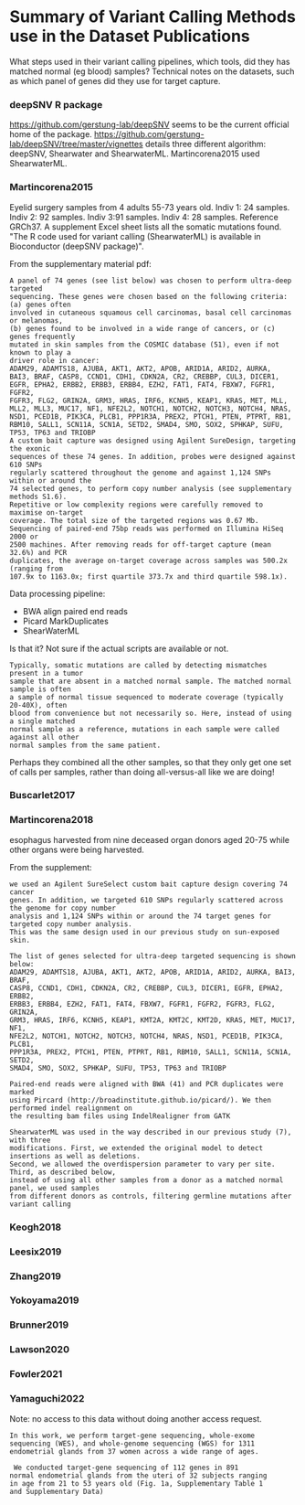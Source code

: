 # Summary of Variant Calling Methods use in the Dataset Publications

What steps used in their variant calling pipelines, which tools, did they has matched normal (eg blood) samples? Technical notes on the datasets, such as which panel of genes did they use for target capture.

### deepSNV R package
https://github.com/gerstung-lab/deepSNV seems to be the current official home of the package.
https://github.com/gerstung-lab/deepSNV/tree/master/vignettes details three different algorithm: deepSNV, Shearwater and ShearwaterML. Martincorena2015 used ShearwaterML.

### Martincorena2015
Eyelid surgery samples from 4 adults 55-73 years old. Indiv 1: 24 samples. Indiv 2: 92 samples. Indiv 3:91 samples. Indiv 4: 28 samples.
Reference GRCh37. A supplement Excel sheet lists all the somatic mutations found. "The R code used for variant calling (ShearwaterML) is available in
Bioconductor (deepSNV package)".

From the supplementary material pdf:
```
A panel of 74 genes (see list below) was chosen to perform ultra-deep targeted
sequencing. These genes were chosen based on the following criteria: (a) genes often
involved in cutaneous squamous cell carcinomas, basal cell carcinomas or melanomas,
(b) genes found to be involved in a wide range of cancers, or (c) genes frequently
mutated in skin samples from the COSMIC database (51), even if not known to play a
driver role in cancer:
ADAM29, ADAMTS18, AJUBA, AKT1, AKT2, APOB, ARID1A, ARID2, AURKA,
BAI3, BRAF, CASP8, CCND1, CDH1, CDKN2A, CR2, CREBBP, CUL3, DICER1,
EGFR, EPHA2, ERBB2, ERBB3, ERBB4, EZH2, FAT1, FAT4, FBXW7, FGFR1, FGFR2,
FGFR3, FLG2, GRIN2A, GRM3, HRAS, IRF6, KCNH5, KEAP1, KRAS, MET, MLL,
MLL2, MLL3, MUC17, NF1, NFE2L2, NOTCH1, NOTCH2, NOTCH3, NOTCH4, NRAS,
NSD1, PCED1B, PIK3CA, PLCB1, PPP1R3A, PREX2, PTCH1, PTEN, PTPRT, RB1,
RBM10, SALL1, SCN11A, SCN1A, SETD2, SMAD4, SMO, SOX2, SPHKAP, SUFU,
TP53, TP63 and TRIOBP
A custom bait capture was designed using Agilent SureDesign, targeting the exonic
sequences of these 74 genes. In addition, probes were designed against 610 SNPs
regularly scattered throughout the genome and against 1,124 SNPs within or around the
74 selected genes, to perform copy number analysis (see supplementary methods S1.6).
Repetitive or low complexity regions were carefully removed to maximise on-target
coverage. The total size of the targeted regions was 0.67 Mb.
Sequencing of paired-end 75bp reads was performed on Illumina HiSeq 2000 or
2500 machines. After removing reads for off-target capture (mean 32.6%) and PCR
duplicates, the average on-target coverage across samples was 500.2x (ranging from
107.9x to 1163.0x; first quartile 373.7x and third quartile 598.1x).
```

Data processing pipeline:

- BWA align paired end reads
- Picard MarkDuplicates
- ShearWaterML

Is that it? Not sure if the actual scripts are available or not.

```
Typically, somatic mutations are called by detecting mismatches present in a tumor
sample that are absent in a matched normal sample. The matched normal sample is often
a sample of normal tissue sequenced to moderate coverage (typically 20-40X), often
blood from convenience but not necessarily so. Here, instead of using a single matched
normal sample as a reference, mutations in each sample were called against all other
normal samples from the same patient.
```

Perhaps they combined all the other samples, so that they only get one set of calls per samples,
rather than doing all-versus-all like we are doing!


### Buscarlet2017

### Martincorena2018
esophagus harvested from nine deceased organ donors aged 20-75 while other organs were being harvested.

From the supplement:
```
we used an Agilent SureSelect custom bait capture design covering 74 cancer
genes. In addition, we targeted 610 SNPs regularly scattered across the genome for copy number
analysis and 1,124 SNPs within or around the 74 target genes for targeted copy number analysis.
This was the same design used in our previous study on sun-exposed skin.

The list of genes selected for ultra-deep targeted sequencing is shown below:
ADAM29, ADAMTS18, AJUBA, AKT1, AKT2, APOB, ARID1A, ARID2, AURKA, BAI3, BRAF,
CASP8, CCND1, CDH1, CDKN2A, CR2, CREBBP, CUL3, DICER1, EGFR, EPHA2, ERBB2,
ERBB3, ERBB4, EZH2, FAT1, FAT4, FBXW7, FGFR1, FGFR2, FGFR3, FLG2, GRIN2A,
GRM3, HRAS, IRF6, KCNH5, KEAP1, KMT2A, KMT2C, KMT2D, KRAS, MET, MUC17, NF1,
NFE2L2, NOTCH1, NOTCH2, NOTCH3, NOTCH4, NRAS, NSD1, PCED1B, PIK3CA, PLCB1,
PPP1R3A, PREX2, PTCH1, PTEN, PTPRT, RB1, RBM10, SALL1, SCN11A, SCN1A, SETD2,
SMAD4, SMO, SOX2, SPHKAP, SUFU, TP53, TP63 and TRIOBP
```

```
Paired-end reads were aligned with BWA (41) and PCR duplicates were marked
using Pircard (http://broadinstitute.github.io/picard/). We then performed indel realignment on
the resulting bam files using IndelRealigner from GATK
```

```
ShearwaterML was used in the way described in our previous study (7), with three
modifications. First, we extended the original model to detect insertions as well as deletions.
Second, we allowed the overdispersion parameter to vary per site. Third, as described below,
instead of using all other samples from a donor as a matched normal panel, we used samples
from different donors as controls, filtering germline mutations after variant calling
```

### Keogh2018
### Leesix2019
### Zhang2019
### Yokoyama2019
### Brunner2019
### Lawson2020
### Fowler2021
### Yamaguchi2022
Note: no access to this data without doing another access request.
```
In this work, we perform target-gene sequencing, whole-exome
sequencing (WES), and whole-genome sequencing (WGS) for 1311
endometrial glands from 37 women across a wide range of ages.
```

```
 We conducted target-gene sequencing of 112 genes in 891
normal endometrial glands from the uteri of 32 subjects ranging
in age from 21 to 53 years old (Fig. 1a, Supplementary Table 1
and Supplementary Data)
```
